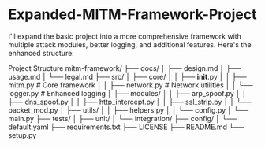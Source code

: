 # Expanded-MITM-Framework-Project
I'll expand the basic project into a more comprehensive framework with multiple attack modules, better logging, and additional features. Here's the enhanced structure:

Project Structure
mitm-framework/
├── docs/
│   ├── design.md
│   ├── usage.md
│   └── legal.md
├── src/
│   ├── core/
│   │   ├── __init__.py
│   │   ├── mitm.py          # Core framework
│   │   ├── network.py       # Network utilities
│   │   └── logger.py       # Enhanced logging
│   ├── modules/
│   │   ├── arp_spoof.py
│   │   ├── dns_spoof.py
│   │   ├── http_intercept.py
│   │   ├── ssl_strip.py
│   │   └── packet_mod.py
│   ├── utils/
│   │   ├── helpers.py
│   │   └── config.py
│   └── main.py
├── tests/
│   ├── unit/
│   └── integration/
├── config/
│   └── default.yaml
├── requirements.txt
├── LICENSE
├── README.md
└── setup.py
